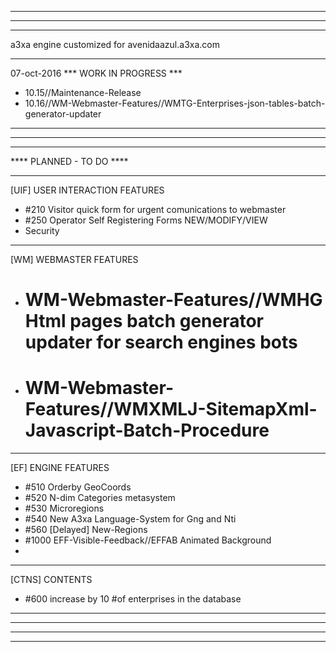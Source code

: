 *************************************************
*************************************************
*************************************************
a3xa engine customized for avenidaazul.a3xa.com 
*************************************************

07-oct-2016 *** WORK IN PROGRESS ***

- 10.15//Maintenance-Release
- 10.16//WM-Webmaster-Features//WMTG-Enterprises-json-tables-batch-generator-updater

*************************************************
*************************************************
*************************************************
**** PLANNED - TO DO ****





______________________________________________

[UIF] USER INTERACTION FEATURES

* #210 Visitor quick form for urgent comunications to webmaster 
* #250 Operator Self Registering Forms NEW/MODIFY/VIEW 
* Security

______________________________________________

[WM] WEBMASTER FEATURES


* # WM-Webmaster-Features//WMHG Html pages batch generator updater for search engines bots
* # WM-Webmaster-Features//WMXMLJ-SitemapXml-Javascript-Batch-Procedure

______________________________________________

[EF] ENGINE FEATURES

* #510 Orderby GeoCoords 
* #520 N-dim Categories metasystem 
* #530 Microregions 
* #540 New A3xa Language-System for Gng and Nti
* #560 [Delayed] New-Regions
* #1000 EFF-Visible-Feedback//EFFAB Animated Background
* 

______________________________________________

[CTNS] CONTENTS

* #600 increase by 10 #of enterprises in the database 

______________________________________________
*************************************************
*************************************************
*************************************************



